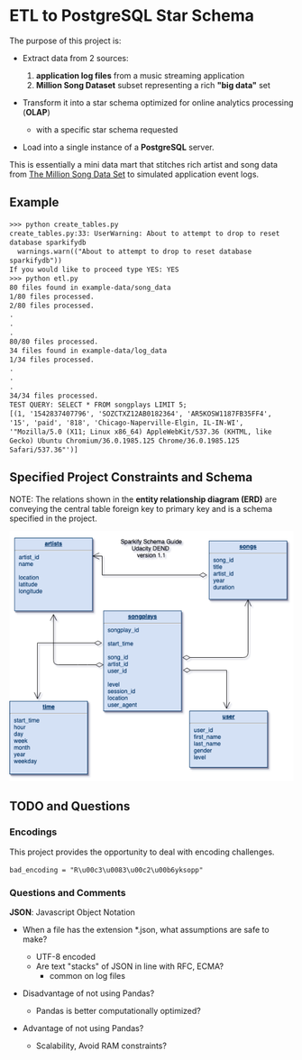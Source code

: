 # ETL to PostgreSQL Star Schema

The purpose of this project is:

* Extract data from 2 sources: 

  1. **application log files** from a music streaming application
  2. **Million Song Dataset** subset representing a rich **"big data"** set

* Transform it into a star schema optimized for online analytics processing (**OLAP**)
  * with a specific star schema requested

* Load into a single instance of a **PostgreSQL** server.

This is essentially a mini data mart that stitches rich artist and song data from
[The Million Song Data Set](http://millionsongdataset.com/) to
simulated application event logs.

## Example 
```
>>> python create_tables.py
create_tables.py:33: UserWarning: About to attempt to drop to reset database sparkifydb
  warnings.warn(("About to attempt to drop to reset database sparkifydb"))
If you would like to proceed type YES: YES
>>> python etl.py
80 files found in example-data/song_data
1/80 files processed.
2/80 files processed.
.
.
.
80/80 files processed.
34 files found in example-data/log_data
1/34 files processed.
.
.
.
34/34 files processed.
TEST QUERY: SELECT * FROM songplays LIMIT 5;
[(1, '1542837407796', 'SOZCTXZ12AB0182364', 'AR5KOSW1187FB35FF4', '15', 'paid', '818', 'Chicago-Naperville-Elgin, IL-IN-WI', '"Mozilla/5.0 (X11; Linux x86_64) AppleWebKit/537.36 (KHTML, like Gecko) Ubuntu Chromium/36.0.1985.125 Chrome/36.0.1985.125 Safari/537.36"')]
```

## Specified Project Constraints and Schema

NOTE: The relations shown in the **entity relationship diagram (ERD)** are conveying the central table foreign key to primary key and is a schema specified in the project.

![data mart schema](https://github.com/keithvanAntwerp/data-engineering-projects/blob/master/sparkify1.png)


## TODO and Questions

### Encodings

This project provides the opportunity to deal with encoding challenges.

`bad_encoding = "R\u00c3\u0083\u00c2\u00b6yksopp"`

### Questions and Comments

**JSON**: Javascript Object Notation

+ When a file has the extension *.json, what assumptions are safe to make? 
  + UTF-8 encoded
  + Are text "stacks" of JSON in line with RFC, ECMA?
    + common on log files

+ Disadvantage of not using Pandas?
  + Pandas is better computationally optimized?

+ Advantage of not using Pandas?
  + Scalability, Avoid RAM constraints?

